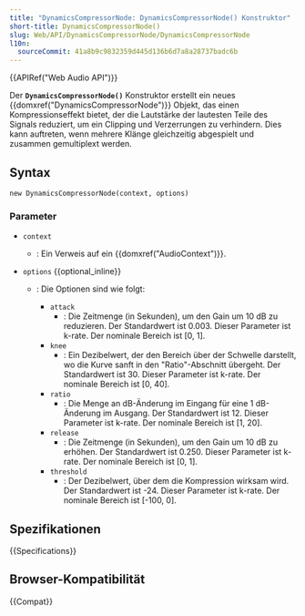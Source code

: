 ```yaml
---
title: "DynamicsCompressorNode: DynamicsCompressorNode() Konstruktor"
short-title: DynamicsCompressorNode()
slug: Web/API/DynamicsCompressorNode/DynamicsCompressorNode
l10n:
  sourceCommit: 41a8b9c9832359d445d136b6d7a8a28737badc6b
---
```


{{APIRef("Web Audio API")}}

Der **`DynamicsCompressorNode()`**
Konstruktor erstellt ein neues {{domxref("DynamicsCompressorNode")}} Objekt, das einen Kompressionseffekt bietet, der die Lautstärke der lautesten Teile des Signals reduziert, um ein Clipping und Verzerrungen zu verhindern. Dies kann auftreten, wenn mehrere Klänge gleichzeitig abgespielt und zusammen gemultiplext werden.

## Syntax

```js-nolint
new DynamicsCompressorNode(context, options)
```

### Parameter

- `context`
  - : Ein Verweis auf ein {{domxref("AudioContext")}}.
- `options` {{optional_inline}}

  - : Die Optionen sind wie folgt:

    - `attack`
      - : Die Zeitmenge (in Sekunden), um den Gain um 10 dB zu reduzieren.
        Der Standardwert ist 0.003. Dieser Parameter ist k-rate. Der nominale Bereich ist \[0, 1].
    - `knee`
      - : Ein Dezibelwert, der den Bereich über der Schwelle darstellt, wo die Kurve
        sanft in den "Ratio"-Abschnitt übergeht. Der Standardwert ist 30\. Dieser Parameter ist k-rate. Der nominale Bereich ist \[0, 40].
    - `ratio`
      - : Die Menge an dB-Änderung im Eingang für eine 1 dB-Änderung im Ausgang. Der Standardwert ist 12. Dieser Parameter ist k-rate. Der nominale Bereich ist \[1, 20].
    - `release`
      - : Die Zeitmenge (in Sekunden), um den Gain um 10 dB zu erhöhen. Der
        Standardwert ist 0.250. Dieser Parameter ist k-rate. Der nominale Bereich ist \[0, 1].
    - `threshold`
      - : Der Dezibelwert, über dem die Kompression wirksam wird. Der Standardwert ist -24. Dieser Parameter ist k-rate. Der nominale Bereich ist \[-100, 0].

## Spezifikationen

{{Specifications}}

## Browser-Kompatibilität

{{Compat}}
